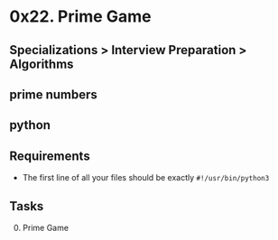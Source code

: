 # 0x22. Prime Game
## Specializations > Interview Preparation > Algorithms
## prime numbers
## python
## Requirements
* The first line of all your files should be exactly `#!/usr/bin/python3`
## Tasks
0. Prime Game
